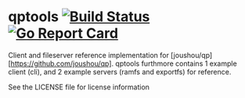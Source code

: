 # qptools [![Build Status](https://travis-ci.org/joushou/qptools.svg?branch=master)](https://travis-ci.org/joushou/qptools) [![Go Report Card](https://goreportcard.com/badge/github.com/joushou/qptools)](https://goreportcard.com/report/github.com/joushou/qptools)

Client and fileserver reference implementation for [joushou/qp][https://github.com/joushou/qp]. qptools furthmore contains 1 example client (cli), and 2 example servers (ramfs and exportfs) for reference.

See the LICENSE file for license information
